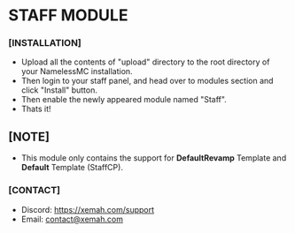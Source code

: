 # STAFF MODULE

### [INSTALLATION]
- Upload all the contents of "upload" directory to the root directory of your NamelessMC installation.
- Then login to your staff panel, and head over to modules section and click "Install" button.
- Then enable the newly appeared module named "Staff".
- Thats it!

## [NOTE]
- This module only contains the support for **DefaultRevamp** Template and **Default** Template (StaffCP).

### [CONTACT]
- Discord: https://xemah.com/support
- Email: contact@xemah.com